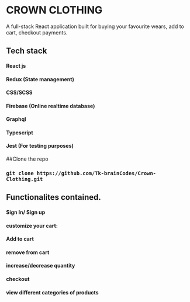 # CROWN CLOTHING
A full-stack React application built for buying your favourite wears, add to cart, checkout payments. 

## Tech stack 

#### React js
#### Redux (State management)
#### CSS/SCSS
#### Firebase (Online realtime database)
#### Graphql
#### Typescript
#### Jest (For testing purposes)




##Clone the repo
### `git clone https://github.com/Tk-brainCodes/Crown-Clothing.git`




## Functionalites contained.

#### Sign In/ Sign up 
#### customize your cart: 
#### Add to cart 
#### remove from cart 
#### increase/decrease quantity 
#### checkout 
#### view different categories of products
